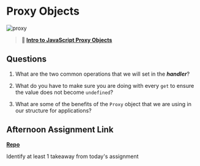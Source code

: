 # Proxy Objects

![proxy](https://bcw.blob.core.windows.net/public/img/journals/5120113092091727)

> **📖 [Intro to JavaScript Proxy Objects](https://codeworksacademy.com/fs-student-guide/resources/wk3/03-Proxies)**

## Questions

1. What are the two common operations that we will set in the ***handler***?

2. What do you have to make sure you are doing with every `get` to ensure the value does not become `undefined`?

3. What are some of the benefits of the `Proxy` object that we are using in our structure for applications?

## Afternoon Assignment Link

**[Repo](https://github.com/rodrirene/<ASSIGNMENT_REPO>)**

Identify at least 1 takeaway from today's assignment
